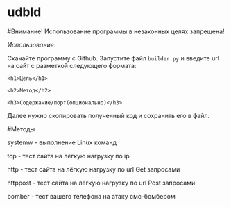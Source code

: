 # udbld
#Внимание! Использование программы в незаконных целях запрещена!

*Использование:*

Cкачайте программу с Github. Запустите файл ```builder.py``` и введите url на сайт с разметкой следующего формата:

```<h1>Цель</h1>```

```<h2>Метод</h2>```

```<h3>Содержание/порт(опционально)</h3>```

Далее нужно скопировать полученный код и сохранить его в файл.

#Методы

systemw - выполнение Linux команд

tcp - тест сайта на лёгкую нагрузку по ip

http - тест сайта на лёгкую нагрузку по url Get запросами

httppost - тест сайта на лёгкую нагрузку по url Post запросами

bomber - тест вашего телефона на атаку смс-бомбером

